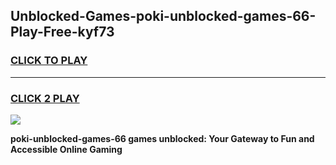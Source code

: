 
## Unblocked-Games-poki-unblocked-games-66-Play-Free-kyf73
<h3>
<a href="https://premium76.site?title=poki-unblocked-games-66&ref=10A">CLICK TO PLAY</a></h3>
<hr>

<h3>
<a href="https://premium76.site?title=poki-unblocked-games-66&ref=10A">CLICK 2 PLAY</a>
  
</h3>

<a href="https://premium76.site?title=poki-unblocked-games-66&ref=10A"><img src="https://clearcache.store/games.png"></a>


**poki-unblocked-games-66 games unblocked: Your Gateway to Fun and Accessible Online Gaming**
